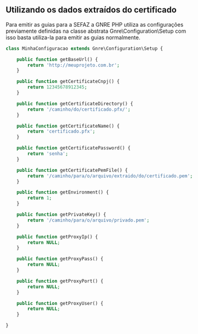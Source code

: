 ## Utilizando os dados extraídos do certificado

Para emitir as guias para a SEFAZ a GNRE PHP utiliza as configurações previamente definidas na classe abstrata Gnre\Configuration\Setup com isso basta utiliza-la para emitir as guias normalmente. 

```php
class MinhaConfiguracao extends Gnre\Configuration\Setup {

    public function getBaseUrl() {
        return 'http://meuprojeto.com.br';
    }

    public function getCertificateCnpj() {
        return 12345678912345;
    }

    public function getCertificateDirectory() {
        return '/caminho/do/certificado.pfx/';
    }

    public function getCertificateName() {
        return 'certificado.pfx';
    }

    public function getCertificatePassword() {
        return 'senha';
    }

    public function getCertificatePemFile() {
        return '/caminho/para/o/arquivo/extraido/do/certificado.pem';
    }

    public function getEnvironment() {
        return 1;
    }

    public function getPrivateKey() {
        return '/caminho/para/o/arquivo/privado.pem';
    }

    public function getProxyIp() {
        return NULL;
    }

    public function getProxyPass() {
        return NULL;
    }

    public function getProxyPort() {
        return NULL;
    }

    public function getProxyUser() {
        return NULL;
    }

}
```

